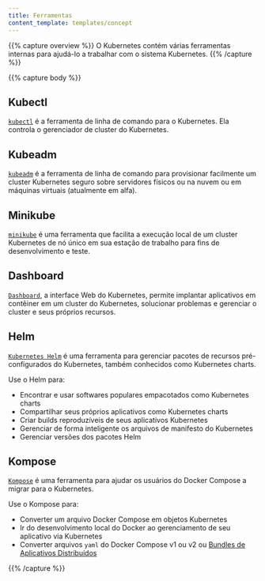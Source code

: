 ```yaml
---
title: Ferramentas
content_template: templates/concept
---
```


{{% capture overview %}} O Kubernetes contém várias ferramentas internas para
ajudá-lo a trabalhar com o sistema Kubernetes. {{% /capture %}}

{{% capture body %}}

## Kubectl

[`kubectl`](/docs/tasks/tools/install-kubectl/) é a ferramenta de linha de
comando para o Kubernetes. Ela controla o gerenciador de cluster do Kubernetes.

## Kubeadm

[`kubeadm`](/docs/setup/production-environment/tools/kubeadm/install-kubeadm/) é
a ferramenta de linha de comando para provisionar facilmente um cluster
Kubernetes seguro sobre servidores físicos ou na nuvem ou em máquinas virtuais
(atualmente em alfa).

## Minikube

[`minikube`](/docs/tasks/tools/install-minikube/) é uma ferramenta que facilita
a execução local de um cluster Kubernetes de nó único em sua estação de trabalho
para fins de desenvolvimento e teste.

## Dashboard

[`Dashboard`](/docs/tasks/access-application-cluster/web-ui-dashboard/), a
interface Web do Kubernetes, permite implantar aplicativos em contêiner em um
cluster do Kubernetes, solucionar problemas e gerenciar o cluster e seus
próprios recursos.

## Helm

[`Kubernetes Helm`](https://github.com/kubernetes/helm) é uma ferramenta para
gerenciar pacotes de recursos pré-configurados do Kubernetes, também conhecidos
como Kubernetes charts.

Use o Helm para:

- Encontrar e usar softwares populares empacotados como Kubernetes charts
- Compartilhar seus próprios aplicativos como Kubernetes charts
- Criar builds reproduzíveis de seus aplicativos Kubernetes
- Gerenciar de forma inteligente os arquivos de manifesto do Kubernetes
- Gerenciar versões dos pacotes Helm

## Kompose

[`Kompose`](https://github.com/kubernetes-incubator/kompose) é uma ferramenta
para ajudar os usuários do Docker Compose a migrar para o Kubernetes.

Use o Kompose para:

- Converter um arquivo Docker Compose em objetos Kubernetes
- Ir do desenvolvimento local do Docker ao gerenciamento de seu aplicativo via
  Kubernetes
- Converter arquivos `yaml` do Docker Compose v1 ou v2 ou
  [Bundles de Aplicativos Distribuídos](https://docs.docker.com/compose/bundles/)

{{% /capture %}}
